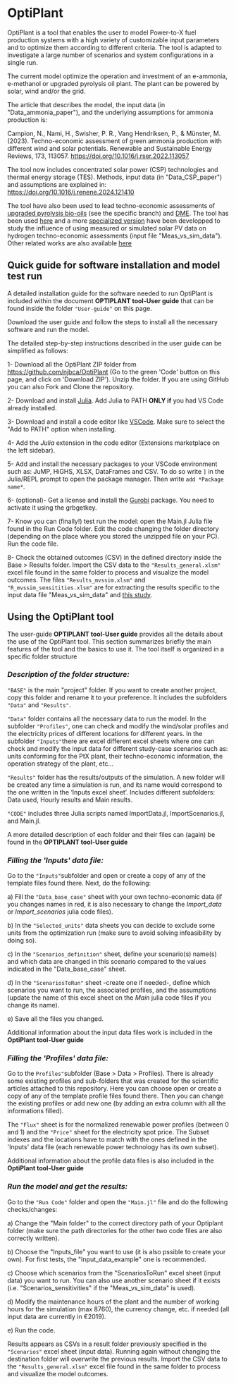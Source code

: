# OptiPlant

OptiPlant is a tool that enables the user 
to model Power-to-X fuel production systems with a high variety of customizable input parameters and to optimize them according to different criteria. 
The tool is adapted to investigate a large number of scenarios and system configurations in a single run. 

The current model optimize the operation and investment of an e-ammonia, e-methanol or upgraded pyrolysis oil plant.
The plant can be powered by solar, wind and/or the grid.  

The article that describes the model, the input data (in "Data_ammonia_paper"), and the underlying assumptions for ammonia production is: 

Campion, N., Nami, H., Swisher, P. R., Vang Hendriksen, P., & Münster, M. (2023). 
Techno-economic assessment of green ammonia production with different wind and solar potentials. 
Renewable and Sustainable Energy Reviews, 173, 113057. 
https://doi.org/10.1016/j.rser.2022.113057

The tool now includes concentrated solar power (CSP) technologies and thermal energy storage (TES). Methods, input data (in "Data_CSP_paper") and assumptions are explained in: https://doi.org/10.1016/j.renene.2024.121410

The tool have also been used to lead techno-economic assessments of [upgraded pyrolysis bio-oils](https://doi.org/10.1016/j.enconman.2024.118225) (see the specific branch) and [DME](https://doi.org/10.1021/acs.energyfuels.4c00311). 
The tool has been used [here](https://doi.org/10.1016/j.rser.2024.115044) and a more [specialized version](https://github.com/giumonros/Measured-vs-simulated-PV/tree/main) have been developped to study the influence of using measured or simulated solar PV data on hydrogen techno-economic assessments (input file "Meas_vs_sim_data").
Other related works are also available [here](https://orbit.dtu.dk/en/persons/nicolas-jean-bernard-campion/publications/)

## Quick guide for software installation and model test run

A detailed installation guide for the software needed to run OptiPlant is included within the document **OPTIPLANT tool-User guide** that can be found inside
the folder ``"User-guide"`` on this page.

Download the user guide and follow the steps to install all the necessary software and run the model.

The detailed step-by-step instructions described in the user guide can be simplified as follows:

1- Download all the OptiPlant ZIP folder from https://github.com/njbca/OptiPlant (Go to the green 'Code' button on this page, and click on 'Download ZIP'). Unzip the folder. If you are using GitHub you can also Fork and Clone the repository.

2- Download and install [Julia](https://julialang.org/downloads/). Add Julia to PATH **ONLY if** you had VS Code already installed.

3- Download and install a code editor like [VSCode](https://code.visualstudio.com/). Make sure to select the "Add to PATH" option when installing. 

4- Add the *Julia* extension in the code editor (Extensions marketplace on the left sidebar).

5- Add and install the necessary packages to your VSCode environment such as: JuMP, HiGHS, XLSX, DataFrames and CSV. To do so write `]` in the Julia/REPL prompt to open the package manager. Then write `add *Package name*`.

6- (optional)- Get a license and install the [Gurobi](https://www.gurobi.com/downloads/) package. You need to activate it using the grbgetkey.

7- Know you can (finally!) test run the model: open the Main.jl Julia file found in the Run Code folder. Edit the code changing the folder directory (depending on the place where you stored the unzipped file on your PC). Run the code file.

8- Check the obtained outcomes (CSV) in the defined directory inside the Base > Results folder. Import the CSV data to the ``"Results_general.xlsm"`` excel file found in the same folder to process and visualize the model outcomes. 
The files ``"Results_mvssim.xlsm"`` and ``"R_mvssim_sensitities.xlsm"`` are for extracting the results specific to the input data file "Meas_vs_sim_data" and [this study](https://doi.org/10.1016/j.rser.2024.115044).

## Using the OptiPlant tool

The user-guide **OPTIPLANT tool-User guide** provides all the details about the use of the OptiPlant tool.
This section summarizes briefly the main features of the tool and the basics to use it.
The tool itself is organized in a specific folder structure

### *Description of the folder structure:*

``"BASE"`` is the main "project" folder. If you want to create another project, copy this folder and rename it to your preference. 
It includes the subfolders ``"Data"`` and ``"Results"``.

``"Data"`` folder contains all the necessary data to run the model. In the subfolder ``"Profiles"``, one can check and modify the wind/solar profiles 
and the electricity prices of different locations for different years. In the subfolder ``"Inputs"``there are excel 
different excel sheets where one can check and modify the input data for different study-case scenarios such as: units conforming for the PtX plant, 
their techno-economic information, the operation strategy of the plant, etc...

``"Results"`` folder has the results/outputs of the simulation. A new folder will be created any time a simulation is run, and
its name would correspond to the one written in the ‘Inputs excel sheet’. Includes different subfolders: Data used,
Hourly results and Main results.


``"CODE"`` includes three Julia scripts named ImportData.jl, ImportScenarios.jl, and Main.jl.


A more detailed description of each folder and their files can (again) be found in the **OPTIPLANT tool-User guide**

### *Filling the 'Inputs' data file:* 

Go to the ``"Inputs"``subfolder and open or create a copy of any of the template files found there. Next, do the following:

a) Fill the ``"Data_base_case"`` sheet with your own techno-economic data (if you changes names in red, it is also necessary to change the 
*Import_data* or *Import_scenarios* julia code files). 

b) In the ``"Selected_units"`` data sheets you can decide to exclude some units from the optimization run (make sure to avoid solving infeasibility by doing so).

c) In the ``"Scenarios_definition"`` sheet, define your scenario(s) name(s) and which data are changed in this scenario compared to the values indicated in the "Data_base_case" sheet.

d) In the ``"ScenariosToRun"`` sheet -create one if needed-, define which scenarios you want to run, the associated profiles, and the assumptions 
(update the name of this excel sheet on the *Main* julia code files if you change its name). 

e) Save all the files you changed.

Additional information about the input data files work is included in the **OptiPlant tool-User guide**

### *Filling the 'Profiles' data file:* 

Go to the ``Profiles"``subfolder (Base > Data > Profiles). There is already some existing profiles and sub-folders that was created for the scientific articles attached to this repository.
Here you can choose open or create a copy of any of the template profile files found there. Then you can change the existing profiles or add new one (by adding an extra column with all the informations filled).

The ``"Flux"`` sheet is for the normalized renewable power profiles (between 0 and 1) and the ``"Price"`` sheet for the electricity spot price.
The Subset indexes and the locations have to match with the ones defined in the 'Inputs' data file (each renewable power technology has its own subset).

Additional information about the profile data files is also included in the **OptiPlant tool-User guide**

### *Run the model and get the results:* 

Go to the ``"Run Code"`` folder and open the ``"Main.jl"`` file and do the following checks/changes:

a) Change the "Main folder" to the correct directory path of your Optiplant folder (make sure the path directories for the other two code files are also correctly written).

b) Choose the "Inputs_file" you want to use (it is also pssible to create your own). For first tests, the "Input_data_example" one is recommended.

c) Choose which scenarios from the "ScenariosToRun" excel sheet (input data) you want to run. You can also use another scenario sheet if it exists (i.e. "Scenarios_sensitivities" if the "Meas_vs_sim_data" is used).

d) Modify the maintenance hours of the plant and the number of working hours for the simulation (max 8760), the currency change, etc. if needed (all input data are currently in €2019).

e) Run the code.


Results appears as CSVs in a result folder previously specified in the ``"Scenarios"`` excel sheet (input data). Running again without changing the destination folder will overwrite the previous results. 
Import the CSV data to the ``"Results_general.xlsm"`` excel file found in the same folder to process and visualize the model outcomes.
